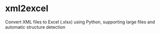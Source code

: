 # xml2excel
Convert XML files to Excel (.xlsx) using Python, supporting large files and automatic structure detection
